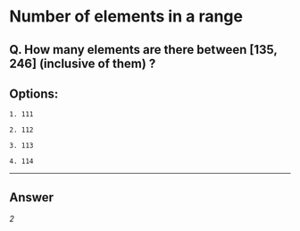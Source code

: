 # Number of elements in a range

## Q. How many elements are there between [135, 246] (inclusive of them) ?

## Options:

    1. 111

    2. 112

    3. 113

    4. 114

---

## Answer
*2*
